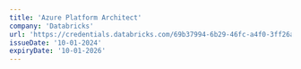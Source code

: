 ```yaml
---
title: 'Azure Platform Architect'
company: 'Databricks'
url: 'https://credentials.databricks.com/69b37994-6b29-46fc-a4f0-3ff26a34831a'
issueDate: '10-01-2024'
expiryDate: '10-01-2026'
---
```


